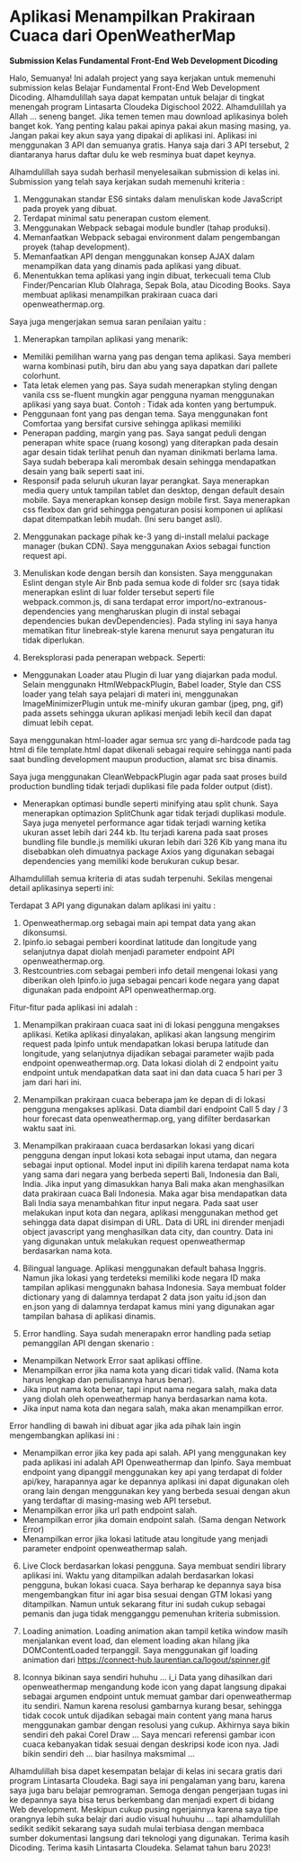 # Aplikasi Menampilkan Prakiraan Cuaca dari OpenWeatherMap
**Submission Kelas Fundamental Front-End Web Development Dicoding**

Halo, Semuanya! Ini adalah project yang saya kerjakan untuk memenuhi submission kelas Belajar Fundamental Front-End Web Development Dicoding.
Alhamdulillah saya dapat kempatan untuk belajar di tingkat menengah program Lintasarta Cloudeka Digischool 2022. Alhamdulillah ya Allah ... seneng banget.
Jika temen temen mau download aplikasinya boleh banget kok. Yang penting kalau pakai apinya pakai akun masing masing, ya. Jangan pakai key akun saya yang dipakai di aplikasi ini. Aplikasi ini menggunakan 3 API dan semuanya gratis. Hanya saja dari 3 API tersebut, 2 diantaranya harus daftar dulu ke web resminya buat dapet keynya.

Alhamdulillah saya sudah berhasil menyelesaikan submission di kelas ini. Submission yang telah saya kerjakan sudah memenuhi kriteria :

1. Menggunakan standar ES6 sintaks dalam menuliskan kode JavaScript pada proyek yang dibuat.
2. Terdapat minimal satu penerapan custom element.
3. Menggunakan Webpack sebagai module bundler (tahap produksi).
4. Memanfaatkan Webpack sebagai environment dalam pengembangan proyek (tahap development).
5. Memanfaatkan API dengan menggunakan konsep AJAX dalam menampilkan data yang dinamis pada aplikasi yang dibuat.
6. Menentukkan tema aplikasi yang ingin dibuat, terkecuali tema Club Finder/Pencarian Klub Olahraga, Sepak Bola, atau Dicoding Books. Saya membuat aplikasi menampilkan prakiraan cuaca dari openweathermap.org.

Saya juga mengerjakan semua saran penilaian yaitu :
1. Menerapkan tampilan aplikasi yang menarik:
- Memiliki pemilihan warna yang pas dengan tema aplikasi. Saya memberi warna kombinasi putih, biru dan abu yang saya dapatkan dari pallete colorhunt.
- Tata letak elemen yang pas. Saya sudah menerapkan styling dengan vanila css se-fluent mungkin agar pengguna nyaman menggunakan aplikasi yang saya buat. 
Contoh : Tidak ada konten yang bertumpuk.
- Penggunaan font yang pas dengan tema. Saya menggunakan font Comfortaa yang bersifat cursive sehingga aplikasi memiliki 
- Penerapan padding, margin yang pas. Saya sangat peduli dengan penerapan white space (ruang kosong) yang diterapkan pada desain agar desain tidak terlihat penuh dan nyaman dinikmati berlama lama. Saya sudah beberapa kali merombak desain sehingga mendapatkan desain yang baik seperti saat ini.
- Responsif pada seluruh ukuran layar perangkat. Saya menerapkan media query untuk tampilan tablet dan desktop, dengan default desain mobile. Saya menerapkan konsep design mobile first. Saya menerapkan css flexbox dan grid sehingga pengaturan posisi komponen ui aplikasi dapat ditempatkan lebih mudah. (Ini seru banget asli).

2. Menggunakan package pihak ke-3 yang di-install melalui package manager (bukan CDN). Saya menggunakan Axios sebagai function request api.
3. Menuliskan kode dengan bersih dan konsisten. Saya menggunakan Eslint dengan style Air Bnb pada semua kode di folder src (saya tidak menerapkan eslint di luar folder tersebut seperti file webpack.common.js, di sana terdapat error import/no-extranous-dependencies yang mengharuskan plugin di instal sebagai dependencies bukan devDependencies). Pada styling ini saya hanya mematikan fitur linebreak-style karena menurut saya pengaturan itu tidak diperlukan.

4. Bereksplorasi pada penerapan webpack. Seperti: 
- Menggunakan Loader atau Plugin di luar yang diajarkan pada modul.
Selain menggunakn HtmlWebpackPlugin, Babel loader, Style dan CSS loader yang telah saya pelajari di materi ini,  menggunakan ImageMinimizerPlugin untuk me-minify ukuran gambar (jpeg, png, gif) pada assets sehingga ukuran aplikasi menjadi lebih kecil dan dapat dimuat lebih cepat.

Saya menggunakan html-loader agar semua src yang di-hardcode pada tag html di file template.html dapat dikenali sebagai require sehingga nanti pada saat bundling development maupun production, alamat src bisa dinamis.

Saya juga menggunakan CleanWebpackPlugin agar pada saat proses build production bundling tidak terjadi duplikasi file pada folder output (dist).

- Menerapkan optimasi bundle seperti minifying atau split chunk.
Saya menerapkan optimazion SplitChunk agar tidak terjadi duplikasi module. Saya juga menyetel performance agar tidak terjadi warning ketika ukuran asset lebih dari 244 kb. Itu terjadi karena pada saat proses bundling file bundle.js memiliki ukuran lebih dari 326 Kib yang mana itu disebabkan oleh dimuatnya package Axios yang digunakan sebagai dependencies yang memiliki kode berukuran cukup besar.

Alhamdulillah semua kriteria di atas sudah terpenuhi. Sekilas mengenai detail aplikasinya seperti ini:

Terdapat 3 API yang digunakan dalam aplikasi ini yaitu :
1. Openweathermap.org sebagai main api tempat data yang akan dikonsumsi.
2. Ipinfo.io sebagai pemberi koordinat latitude dan longitude yang selanjutnya dapat diolah menjadi parameter endpoint API openweathermap.org.
3. Restcountries.com sebagai pemberi info detail mengenai lokasi yang diberikan oleh Ipinfo.io juga sebagai pencari kode negara yang dapat digunakan pada endpoint API openweathermap.org.

Fitur-fitur pada aplikasi ini adalah :
1. Menampilkan prakiraan cuaca saat ini di lokasi pengguna mengakses aplikasi.
Ketika aplikasi dinyalakan, aplikasi akan langsung mengirim request pada Ipinfo untuk mendapatkan lokasi berupa latitude dan longitude, yang selanjutnya dijadikan sebagai parameter wajib pada endpoint openweathermap.org. Data lokasi diolah di 2 endpoint yaitu endpoint untuk mendapatkan data saat ini dan data cuaca 5 hari per 3 jam dari hari ini.

2. Menampilkan prakiraan cuaca beberapa jam ke depan di di lokasi pengguna mengakses aplikasi.
Data diambil dari endpoint Call 5 day / 3 hour forecast data openweathermap.org, yang difilter berdasarkan waktu saat ini.

3. Menampilkan prakiraaan cuaca berdasarkan lokasi yang dicari pengguna dengan input lokasi kota sebagai input utama, dan negara sebagai input optional.
Model input ini dipilih karena terdapat nama kota yang sama dari negara yang berbeda seperti Bali, Indonesia dan Bali, India. Jika input yang dimasukkan hanya Bali maka akan menghasilkan data prakiraan cuaca Bali Indonesia. Maka agar bisa mendapatkan data Bali India saya menambahkan fitur input negara.
Pada saat user melakukan input kota dan negara, aplikasi menggunakan method get sehingga data dapat disimpan di URL. Data di URL ini dirender menjadi object javascript yang menghasilkan data city, dan country. Data ini yang digunakan untuk melakukan request openweathermap berdasarkan nama kota.

4. Bilingual language.
Aplikasi menggunakan default bahasa Inggris. Namun jika lokasi yang terdeteksi memiliki kode negara ID maka tampilan aplikasi menggunakn bahasa Indonesia. Saya membuat folder dictionary yang di dalamnya terdapat 2 data json yaitu id.json dan en.json yang di dalamnya terdapat kamus mini yang digunakan agar tampilan bahasa di aplikasi dinamis.

5. Error handling.
Saya sudah menerapakn error handling pada setiap pemanggilan API dengan skenario :
- Menampilkan Network Error saat aplikasi offline.
- Menampilkan error jika nama kota yang dicari tidak valid. (Nama kota harus lengkap dan penulisannya harus benar). 
- Jika input nama kota benar, tapi input nama negara salah, maka data yang diolah oleh openweathermap hanya berdasarkan nama kota. 
- Jika input nama kota dan negara salah, maka akan menampilkan error.

Error handling di bawah ini dibuat agar jika ada pihak lain ingin mengembangkan aplikasi ini :
- Menampilkan error jika key pada api salah. API yang menggunakan key pada aplikasi ini adalah API Openweathermap dan Ipinfo. Saya membuat endpoint yang dipanggil menggunakan key api yang terdapat di folder api/key, harapannya agar ke depannya aplikasi ini dapat digunakan oleh orang lain dengan menggunakan key yang berbeda sesuai dengan akun yang terdaftar di masing-masing web API tersebut.
- Menampilkan error jika url path endpoint salah.
- Menampilkan error jika domain endpoint salah. (Sama dengan Network Error)
- Menampilkan error jika lokasi latitude atau longitude yang menjadi parameter endpoint openweathermap salah.

6. Live Clock berdasarkan lokasi pengguna. 
Saya membuat sendiri library aplikasi ini. Waktu yang ditampilkan adalah berdasarkan lokasi pengguna, bukan lokasi cuaca. Saya berharap ke depannya saya bisa mengembangkan fitur ini agar bisa sesuai dengan GTM lokasi yang ditampilkan. Namun untuk sekarang fitur ini sudah cukup sebagai pemanis dan juga tidak mengganggu pemenuhan kriteria submission.

7. Loading animation. 
Loading animation akan tampil ketika window masih menjalankan event load, dan element loading akan hilang jika DOMContentLoaded terpanggil. Saya menggunakan gif loading animation dari https://connect-hub.laurentian.ca/logout/spinner.gif

8. Iconnya bikinan saya sendiri huhuhu ... i_i
Data yang dihasilkan dari openweathermap mengandung kode icon yang dapat langsung dipakai sebagai argumen endpoint untuk memuat gambar dari openweathermap itu sendiri. Namun karena resolusi gambarnya kurang besar, sehingga tidak cocok untuk dijadikan sebagai main content yang mana harus menggunakan gambar dengan resolusi yang cukup. Akhirnya saya bikin sendiri deh pakai Corel Draw ... Saya mencari referensi gambar icon cuaca kebanyakan tidak sesuai dengan deskripsi kode icon nya. Jadi bikin sendiri deh ... biar hasilnya maksmimal ...

Alhamdulillah bisa dapet kesempatan belajar di kelas ini secara gratis dari program Lintasarta Cloudeka. Bagi saya ini pengalaman yang baru, karena saya juga baru belajar pemrograman. Semoga dengan pengerjaan tugas ini ke depannya saya bisa terus berkembang dan menjadi expert di bidang Web development. Meskipun cukup pusing ngerjainnya karena saya tipe orangnya lebih suka belajr dari audio visual huhuuhu ... tapi alhamdulillah sedikit sedikit sekarang saya sudah mulai terbiasa dengan membaca sumber dokumentasi langsung dari teknologi yang digunakan. Terima kasih Dicoding. Terima kasih Lintasarta Cloudeka. Selamat tahun baru 2023!
